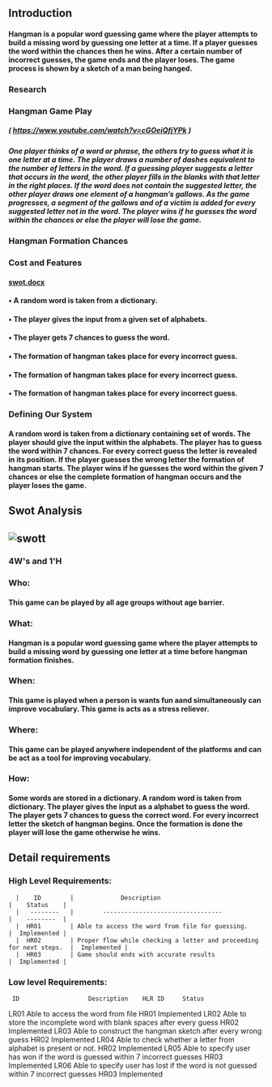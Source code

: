 ## Introduction
#### Hangman is a popular word guessing game where the player attempts to build a missing word by guessing one letter at a time. If a player guesses the word within the chances then he wins.   After a certain number of incorrect guesses, the game ends and the player loses. The game process is shown by a sketch of a man being hanged.
### Research
### Hangman Game Play
##### ( https://www.youtube.com/watch?v=cGOeiQfjYPk )
##### One player thinks of a word or phrase, the others try to guess what it is one letter at a time. The player draws a number of dashes equivalent to the number of letters in the word. If a guessing player suggests a letter that occurs in the word, the other player fills in the blanks with that letter in the right places. If the word does not contain the suggested letter, the other player draws one element of a hangman’s gallows. As the game progresses, a segment of the gallows and of a victim is added for every suggested letter not in the word. The player wins if he guesses the word within the chances or else the player will lose the game.

### Hangman Formation Chances
                             
### Cost and Features
#### [swot.docx](https://github.com/ragasrikonakalla/Ltts_mini_project/files/6324158/swot.docx)
#### •	A random word is taken from a dictionary.
#### •	The player gives the input from a given set of alphabets.
#### •	The player gets 7 chances to guess the word.
#### •	The formation of  hangman takes place for every incorrect guess.
#### •	The formation of  hangman takes place for every incorrect guess.
#### •	The formation of  hangman takes place for every incorrect guess.
### Defining Our System
#### A random word is taken from a dictionary containing set of words. The player should give the input within the alphabets. The player has to guess the word within 7 chances. For every correct guess the letter is revealed in its position. If the player guesses the wrong letter the formation of hangman starts. The player wins if he guesses the word within the given 7 chances or else the complete formation of hangman occurs and the player loses the game. 

## Swot Analysis

## ![swott](https://user-images.githubusercontent.com/39005938/115008809-3503f900-9ec9-11eb-8362-cb08c7be6fdd.PNG)

### 4W's and 1'H
### Who:
#### This game can be played by all age groups without age barrier. 
### What:
#### Hangman is a popular word guessing game where the player attempts to build a missing word by guessing one letter at a time before hangman formation finishes.
### When:
#### This game is played when a person is wants fun aand simultaneously can improve vocabulary. This game is acts as a stress reliever.
### Where:
#### This game can be played anywhere independent of the platforms and can be act as a tool for improving vocabulary.
### How:
#### Some words are stored in a dictionary. A random word is taken from dictionary. The player gives the input as a alphabet to guess the word. The player gets 7 chances to guess the correct word. For every incorrect letter the sketch of hangman begins. Once the formation is done the player will lose the game otherwise he wins.
## Detail requirements
### High Level Requirements:

      |    ID	     |             Description	                                           |    Status    |    
      |   --------   |        ---------------------------------                            |    --------  |
      |  HR01	     | Able to access the word from file for guessing.	                   |  Implemented |
      |  HR02	     | Proper flow while checking a letter and proceeding for next steps.  |  Implemented |
      |  HR03	     | Game should ends with accurate results	                           |  Implemented |
		
### Low level Requirements:
		
     ID	                  Description	 HLR ID	    Status
  LR01	Able to access the word from file	  HR01	Implemented
  LR02	Able to store the incomplete word with blank spaces after every guess	  HR02	Implemented
  LR03	Able to construct the hangman sketch after every wrong guess	  HR02	Implemented
  LR04	Able to check whether a letter from alphabet is present or not.	  HR02	Implemented
  LR05	Able to specify user has won if the word is guessed within 7 incorrect guesses	  HR03	Implemented
  LR06	Able to specify user has lost if the word is not guessed within 7 incorrect guesses	  HR03	Implemented
		
		


